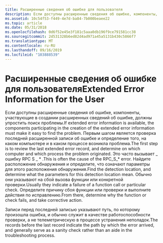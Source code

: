 ```yaml
---
title: Расширенные сведения об ошибке для пользователя
description: Если доступны расширенные сведения об ошибке, компоненты, участвующие в создании расширенных сведений об ошибке, должны упростить поиск проблемы.
ms.assetid: 10c54f53-f449-4e7d-ba84-7b000beaee22
ms.topic: article
ms.date: 05/31/2018
ms.openlocfilehash: 0d6f52e45e3f181c5aaa0db196f9ce791581cc38
ms.sourcegitcommit: 2d531328b6ed82d4ad971a45a5131b430c5866f7
ms.translationtype: MT
ms.contentlocale: ru-RU
ms.lasthandoff: 09/16/2019
ms.locfileid: "103888539"
---
```

# <a name="extended-error-information-for-the-user"></a><span data-ttu-id="26a91-103">Расширенные сведения об ошибке для пользователя</span><span class="sxs-lookup"><span data-stu-id="26a91-103">Extended Error Information for the User</span></span>

<span data-ttu-id="26a91-104">Если доступны расширенные сведения об ошибке, компоненты, участвующие в создании расширенных сведений об ошибке, должны упростить поиск проблемы.</span><span class="sxs-lookup"><span data-stu-id="26a91-104">If extended error information is available, the components participating in the creation of the extended error information must make it easy to find the problem.</span></span> <span data-ttu-id="26a91-105">Первым шагом является проверка последней расширенной записи об ошибке и определение того, на каком компьютере и в каком процессе возникла проблема.</span><span class="sxs-lookup"><span data-stu-id="26a91-105">The first step is to review the last extended error record, and determine on which computer and which process the problem originated.</span></span> <span data-ttu-id="26a91-106">Это часто вызывает \_ ошибку RPC S \_ \* .</span><span class="sxs-lookup"><span data-stu-id="26a91-106">This is often the cause of the RPC\_S\_\* error.</span></span> <span data-ttu-id="26a91-107">Найдите расположение обнаружения и определите, что означают параметры для этого расположения обнаружения.</span><span class="sxs-lookup"><span data-stu-id="26a91-107">Find the detection location, and determine what the parameters for this detection location mean.</span></span> <span data-ttu-id="26a91-108">Обычно они указывают на сбой вызова функции или конкретной проверки.</span><span class="sxs-lookup"><span data-stu-id="26a91-108">Usually they indicate a failure of a function call or particular check.</span></span> <span data-ttu-id="26a91-109">Определите причину сбоя функции или проверки и выполните действия по исправлению.</span><span class="sxs-lookup"><span data-stu-id="26a91-109">From there, determine why the function or check fails, and take corrective action.</span></span>

<span data-ttu-id="26a91-110">Записи перед последней записью указывают путь, по которому произошла ошибка, и обычно служит в качестве работоспособности проверки, а не телеметрическую в процессе устранения неполадок.</span><span class="sxs-lookup"><span data-stu-id="26a91-110">The records before the last record indicate the path by which the error arrived, and generally serve as a sanity check rather than an aide in the troubleshooting process.</span></span>

 

 




